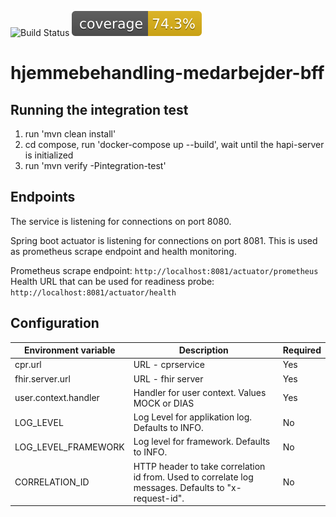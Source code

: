 ![Build Status](https://github.com/KvalitetsIT/hjemmebehandling-medarbejder-bff/workflows/CICD/badge.svg) ![Test Coverage](.github/badges/jacoco.svg)
# hjemmebehandling-medarbejder-bff

## Running the integration test
1. run 'mvn clean install'
2. cd compose, run 'docker-compose up --build', wait until the hapi-server is initialized
3. run 'mvn verify -Pintegration-test'

## Endpoints

The service is listening for connections on port 8080.

Spring boot actuator is listening for connections on port 8081. This is used as prometheus scrape endpoint and health monitoring. 

Prometheus scrape endpoint: `http://localhost:8081/actuator/prometheus`  
Health URL that can be used for readiness probe: `http://localhost:8081/actuator/health`

## Configuration

| Environment variable | Description | Required |
|----------------------|-------------|---------- |
| cpr.url | URL - cprservice | Yes |
| fhir.server.url | URL - fhir server | Yes|
| user.context.handler | Handler for user context. Values MOCK or DIAS | Yes |
| LOG_LEVEL | Log Level for applikation  log. Defaults to INFO. | No |
| LOG_LEVEL_FRAMEWORK | Log level for framework. Defaults to INFO. | No |
| CORRELATION_ID | HTTP header to take correlation id from. Used to correlate log messages. Defaults to "x-request-id". | No|
